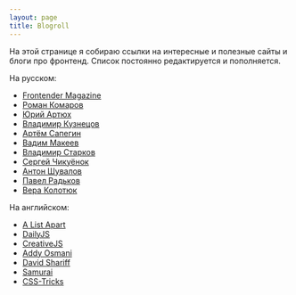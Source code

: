 ```yaml
---
layout: page
title: Blogroll
---
```


На этой странице я собираю ссылки на интересные и полезные сайты и блоги про фронтенд. Список постоянно редактируется и пополняется.

На русском:

* [Frontender Magazine](http://frontender.info)
* [Роман Комаров](http://kizu.ru)
* [Юрий Артюх](http://cssing.org.ua)
* [Владимир Кузнецов](http://noteskeeper.ru)
* [Артём Сапегин](http://nano.sapegin.ru)
* [Вадим Макеев](http://pepelsbey.net)
* [Владимир Старков](http://vstarkov.ru)
* [Сергей Чикуёнок](http://chikuyonok.ru)
* [Антон Шувалов](http://shuvalov.info)
* [Павел Радьков](http://paulradzkov.com)
* [Вера Колотюк](http://verakolotyuk.github.io)

На английском:

* [A List Apart](http://alistapart.com)
* [DailyJS](http://dailyjs.com)
* [CreativeJS](http://creativejs.com)
* [Addy Osmani](http://addyosmani.com/blog/)
* [David Shariff](http://davidshariff.com/blog/)
* [Samurai](http://simurai.com)
* [CSS-Tricks](http://css-tricks.com)




